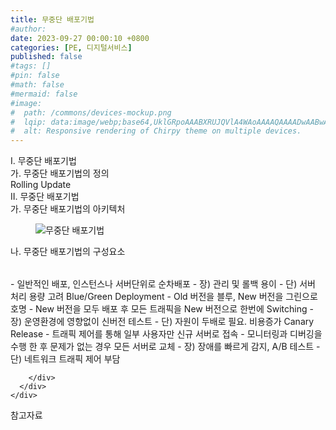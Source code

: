 ```yaml
---
title: 무중단 배포기법
#author: 
date: 2023-09-27 00:00:10 +0800
categories: [PE, 디지털서비스]
published: false
#tags: []
#pin: false
#math: false
#mermaid: false
#image:
#  path: /commons/devices-mockup.png
#  lqip: data:image/webp;base64,UklGRpoAAABXRUJQVlA4WAoAAAAQAAAADwAABwAAQUxQSDIAAAARL0AmbZurmr57yyIiqE8oiG0bejIYEQTgqiDA9vqnsUSI6H+oAERp2HZ65qP/VIAWAFZQOCBCAAAA8AEAnQEqEAAIAAVAfCWkAALp8sF8rgRgAP7o9FDvMCkMde9PK7euH5M1m6VWoDXf2FkP3BqV0ZYbO6NA/VFIAAAA
#  alt: Responsive rendering of Chirpy theme on multiple devices.
---
```


<div class="post-wrap">
  <div class="para">
    <div class="para-title">
      I. 무중단 배포기법
    </div>
    <div class="para-cntnt">
      <div class="para">
        <div class="para-title">
          가. 무중단 배포기법의 정의
        </div>
        <div class="para-cntnt">
            Rolling Update
        </div>
      </div>
    </div>
  </div>
  
  <div class="para">
    <div class="para-title">
      II. 무중단 배포기법
    </div>
    <div class="para-cntnt">
      <div class="para">
        <div class="para-title">
          가. 무중단 배포기법의 아키텍처
        </div>
        <div class="para-cntnt">
          <figure class="post-figure">
            <img src="/assets/img/posts/무중단-배포기법.png" alt="무중단 배포기법">
<!--            <figcaption>Source: Unveiling the Metaverse: Exploring Emerging Trends, Multifaceted Perspectives, and Future Challenges</figcaption>-->
          </figure>
        </div>
      </div>
      <div class="para">
        <div class="para-title">
          나. 무중단 배포기법의 구성요소
        </div>
        <div class="para-cntnt">
          <table class="post-table">
          </table>
              - 일반적인 배포, 인스턴스나 서버단위로 순차배포 
    - 장) 관리 및 롤백 용이
    - 단) 서버 처리 용량 고려
  Blue/Green Deployment 
    - Old 버전을 블루, New 버전을 그린으로 호명
    - New 버전을 모두 배포 후 모든 트래픽을 New 버전으로 한번에 Switching
    - 장) 운영환경에 영향없이 신버전 테스트
    - 단) 자원이 두배로 필요. 비용증가
  Canary Release
    - 트래픽 제어를 통해 일부 사용자만 신규 서버로 접속
    - 모니터링과 디버깅을 수행 한 후 문제가 없는 경우 모든 서버로 교체
    - 장) 장애를 빠르게 감지, A/B 테스트
    - 단) 네트워크 트래픽 제어 부담

        </div>
      </div>
    </div>
  </div>

  <div class="refr-wrap">
    <div class="refr-title">
        참고자료
    </div>
    <ol class="refr-list">
    <!--    <li>(나현식, 최대선) <a target="_blank" href="https://scienceon.kisti.re.kr/commons/util/originalView.do?cn=JAKO202225948430499&oCn=JAKO202225948430499&dbt=JAKO&journal=NJOU00291864">메타버스 보안 위협 요소 및 대응 방안 검토</a></li>-->
    <!--    <li>(M. Uddin, S. Manickam, H. Ullah, M. Obaidat and A. Dandoush) <a target="_blank" href="https://ieeexplore.ieee.org/abstract/document/10138386">Unveiling the Metaverse: Exploring Emerging Trends, Multifaceted Perspectives, and Future Challenges</a></li>-->
    </ol>
  </div>
</div>
